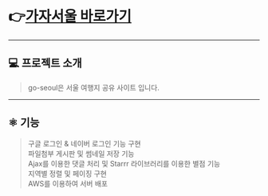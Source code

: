 # 👉[가자서울 바로가기](http://가자서울.shop)  

***
## 💻 프로젝트 소개

> go-seoul은 서울 여행지 공유 사이트 입니다.         

***
## ⚛️ 기능  
> 구글 로그인 & 네이버 로그인 기능 구현      
> 파일첨부 게시판 및 썸네일 저장 기능       
> Ajax를 이용한 댓글 처리 및 Starrr 라이브러리를 이용한 별점 기능         
> 지역별 정렬 및 페이징 구현            
> AWS를 이용하여 서버 배포        

